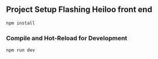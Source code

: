 
## Project Setup Flashing Heiloo front end

```sh
npm install
```

### Compile and Hot-Reload for Development

```sh
npm run dev
```
